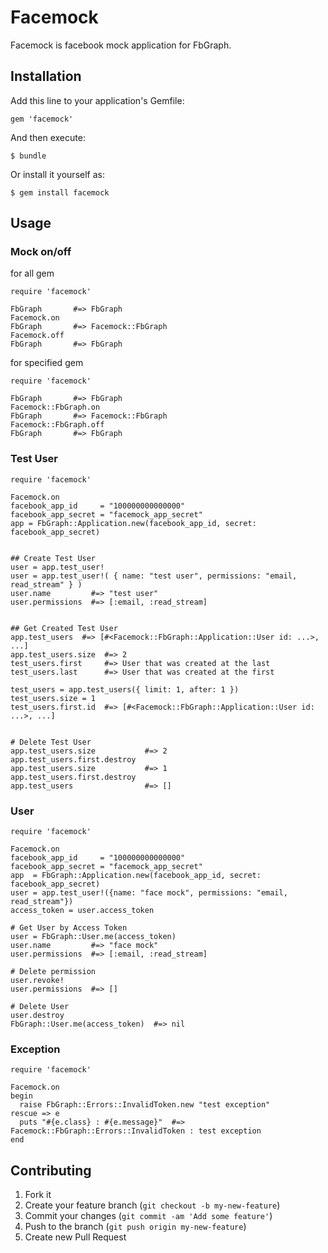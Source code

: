 # Facemock

Facemock is facebook mock application for FbGraph.

## Installation

Add this line to your application's Gemfile:

    gem 'facemock'

And then execute:

    $ bundle

Or install it yourself as:

    $ gem install facemock

## Usage

### Mock on/off

for all gem

    require 'facemock'

    FbGraph       #=> FbGraph
    Facemock.on
    FbGraph       #=> Facemock::FbGraph
    Facemock.off
    FbGraph       #=> FbGraph

for specified gem

    require 'facemock'

    FbGraph       #=> FbGraph
    Facemock::FbGraph.on
    FbGraph       #=> Facemock::FbGraph
    Facemock::FbGraph.off
    FbGraph       #=> FbGraph

### Test User

    require 'facemock'

    Facemock.on
    facebook_app_id     = "100000000000000"
    facebook_app_secret = "facemock_app_secret"
    app = FbGraph::Application.new(facebook_app_id, secret: facebook_app_secret)


    ## Create Test User
    user = app.test_user!
    user = app.test_user!( { name: "test user", permissions: "email, read_stream" } )
    user.name         #=> "test user"
    user.permissions  #=> [:email, :read_stream]


    ## Get Created Test User
    app.test_users  #=> [#<Facemock::FbGraph::Application::User id: ...>, ...]
    app.test_users.size  #=> 2
    test_users.first     #=> User that was created at the last
    test_users.last      #=> User that was created at the first

    test_users = app.test_users({ limit: 1, after: 1 })
    test_users.size = 1
    test_users.first.id  #=> [#<Facemock::FbGraph::Application::User id: ...>, ...]


    # Delete Test User
    app.test_users.size           #=> 2
    app.test_users.first.destroy
    app.test_users.size           #=> 1
    app.test_users.first.destroy
    app.test_users                #=> []

### User

    require 'facemock'

    Facemock.on
    facebook_app_id     = "100000000000000"
    facebook_app_secret = "facemock_app_secret"
    app  = FbGraph::Application.new(facebook_app_id, secret: facebook_app_secret)
    user = app.test_user!({name: "face mock", permissions: "email, read_stream"})
    access_token = user.access_token

    # Get User by Access Token
    user = FbGraph::User.me(access_token)
    user.name         #=> "face mock"
    user.permissions  #=> [:email, :read_stream]

    # Delete permission
    user.revoke!
    user.permissions  #=> []

    # Delete User
    user.destroy
    FbGraph::User.me(access_token)  #=> nil

### Exception

    require 'facemock'

    Facemock.on
    begin
      raise FbGraph::Errors::InvalidToken.new "test exception"
    rescue => e
      puts "#{e.class} : #{e.message}"  #=> Facemock::FbGraph::Errors::InvalidToken : test exception
    end

## Contributing

1. Fork it
2. Create your feature branch (`git checkout -b my-new-feature`)
3. Commit your changes (`git commit -am 'Add some feature'`)
4. Push to the branch (`git push origin my-new-feature`)
5. Create new Pull Request
